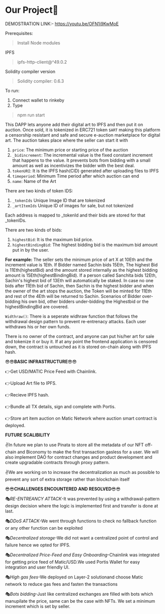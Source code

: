 # Our Project🤗 
DEMOSTRATION LINK:- https://youtu.be/OFN1i9KwMoE

Prerequisites:
>Install Node modules

IPFS
>ipfs-http-client@^49.0.2

Solidity compiler version
>Solidity compiler: 0.6.3

To run: 
1) Connect wallet to rinkeby
2) Type
>npm run start 

This DAPP lets anyone add their digital art to IPFS and then put it on auction. Once sold, it is tokenized in ERC721 token ``$ART`` making this platform a censorship resistant and safe and secure e-auction marketplace for digital art. 
The auction takes place where the seller can start it with 
1) ``price``: The minimum price or starting price of the auction 
2) ``_bidincrement``: The incremental value is the fixed constant increment that happens to the value. It prevents bots from bidding with a small amount as well as incentivizes the bidder with the best deal.
3) ``tokenURI``: It is the IPFS hash(CID) generated after uploading files to IPFS
4) ``timeperiod``: Minimum Time period after which auction can end
5) ``name``: Name of the Art

There are two kinds of token IDS:
1) ``_tokenIds`` Unique Image ID that are tokenized
2) ``_artItemIds`` Unique ID of images for sale, but not tokenized

Each address is mapped to _tokenId and their bids are stored for that _tokenIDs. 

There are two kinds of bids:
1) ``highestBid``: It is the maximum bid price. 
2) ``highestBindingBid``: The highest bidding bid is the maximum bid amount put in by the user.

**For example:**
The seller sets the minimum price of art X at 10Eth and the increment value is 1Eth. If Bidder named Sachin bids 15Eth, The highest Bid is 11Eth(highestBid) and the amount stored internally as the highest bidding amount is 15Eth(highestBindingBid). 
If a person called Sanchita bids 12Eth, Sachin's highest bid of 13Eth will automatically be staked. In case no one bids after 11Eth bid of Sachin, then Sachin is the highest bidder and when the owner of the art stops the auction, the Token will be minted for 11Eth and rest of the 4Eth will be returned to Sachin. 
Scenarios of Bidder over-bidding his own bid, other bidders under-bidding the Highestbid or the highestBindingBid are covered.

``Widthraw()``:
There is a seperate widhraw function that follows the withdrawal design pattern to prevent re-entrenacy attacks. Each user withdraws his or her own funds.  

There is no owner of the contract, and anyone can put his/her art for sale and tokenize it or buy it. If at any point the frontend application is censored down, the contract is untouched as it is stored on-chain along with IPFS hash.

😎😎**BASIC INFRASTRUCTURE**😎😎

👉Get USD/MATIC Price Feed with Chainlink.

👉Upload Art file to IPFS.

👉Recieve IPFS hash.

👉Bundle all TX details, sign and complete with Portis.

👉Store art item auction on Matic Network where auction smart contract is deployed.

**FUTURE SCALIBILITY**

✌In future we plan to use Pinata to store all the metadata of our NFT off-chain and Biconomy to make the first transaction gasless for a user. We will also implement DAO for contract changes and product development and create upgradable contracts through proxy pattern.

✌We are working on to increase the decentralization as much as possible to prevent any sort of extra storage rather than blockchain itself

😎😎**CHALLENGES ENCOUNTERED AND RESOLVED**😎😎

🎭*RE-ENTREANCY ATTACK*-It was prevented by using a withdrawal-pattern design decision where the logic is implemented first and transfer is done at last.

🎭*DDoS ATTACK*-We went through functions to check no fallback function or any other function can be exploited

🎭*Decentralized storage*-We did not want a centralized point of control and failure hence we opted for IPFS.

🎭*Decentralized Price-Feed and Easy Onboarding*-Chainlink was integrated for getting price feed of Matic/USD.We used Portis Wallet for easy integration and user friendly UI.

🎭*High gas fees*-We deployed on Layer-2 solutionand choose Matic network to reduce gas fees and fasten the transactions

🎭*Bots bidding*-Just like centralized exchanges are filled with bots which manupilate the price, same can be the case with NFTs. We set a minimum increment which is set by seller.
